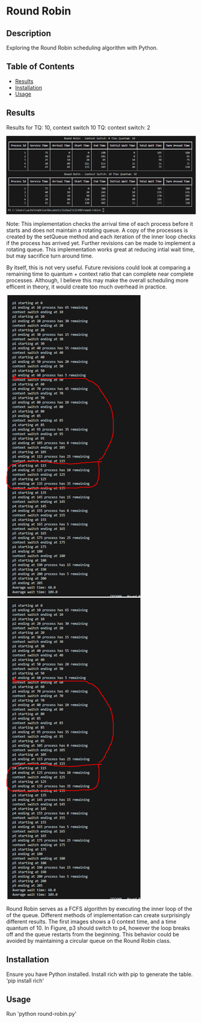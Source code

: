# Round Robin 

## Description

Exploring the Round Robin scheduling algorithm with Python.  

## Table of Contents
- [Results](#results)
- [Installation](#installation)
- [Usage](#usage)

## Results


Results for TQ: 10, context switch 10  TQ: context switch: 2

![Results output](./results/results.png)

Note: This implementation checks the arrival time of each process before it starts and does not maintain a rotating queue. A copy of the processes is created by the setQueue method and each iteration of the inner loop checks if the process has arrived yet. Further revisions can be made to implement a rotating queue. This implementation works great at reducing intial wait time, but may sacrifice turn around time. 

By itself, this is not very useful. Future revisions could look at comparing a remaining time to quantum + context ratio that can complete near complete processes. Although, I believe this may make the overall scheduling more efficent in theory, it would create too much overhead in practice. 

![Context 0](./results/gantt-0-context.PNG) ![Context 10](./results/gantt-0-context.PNG)

Round Robin serves as a FCFS algorithm by executing the inner loop of the of the queue. Different methods of implementation can create surprisingly different results. The first images shows a 0 context time, and a time quantum of 10. In Figure, p3 should switch to p4, however the loop breaks off and the queue restarts from the beginning. This behavior could be avoided by maintaining a circular queue on the Round Robin class. 

## Installation

Ensure you have Python installed. Install rich with pip to generate the table. 'pip install rich'

## Usage

Run 'python round-robin.py'



